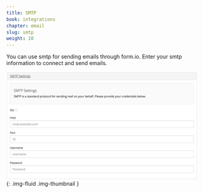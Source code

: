 ```yaml
---
title: SMTP
book: integrations
chapter: email
slug: smtp
weight: 10
---
```

You can use smtp for sending emails through form.io. Enter your smtp information to connect and send emails.
 
![](/assets/img/smtp.png){: .img-fluid .img-thumbnail }
